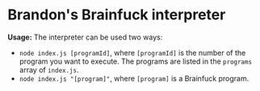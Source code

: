 # Brandon's Brainfuck interpreter

**Usage:** The interpreter can be used two ways:

- `node index.js [programId]`, where `[programId]` is the number of the program you want to execute. The programs
  are listed in the `programs` array of `index.js`.
- `node index.js "[program]"`, where `[program]` is a Brainfuck program.
